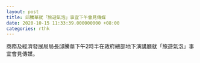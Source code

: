 ```yaml
---
layout: post
title: 邱騰華就「旅遊氣泡」事宜下午會見傳媒
date: 2020-10-15 11:33:39.000000000 +08:00
categories: rthk
---
```


商務及經濟發展局局長邱騰華下午2時半在政府總部地下演講廳就「旅遊氣泡」事宜會見傳媒。
